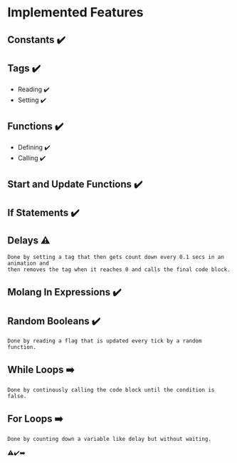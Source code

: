 # Implemented Features
## Constants ✔️
## Tags ✔️
- Reading ✔️
- Setting ✔️
## Functions ✔️
- Defining ✔️
- Calling ✔️
## Start and Update Functions ✔️
## If Statements ✔️
## Delays ⚠️
    Done by setting a tag that then gets count down every 0.1 secs in an animation and
    then removes the tag when it reaches 0 and calls the final code block.
## Molang In Expressions ✔️
## Random Booleans ✔️
    Done by reading a flag that is updated every tick by a random function.
## While Loops ➡️
    Done by continously calling the code block until the condition is false.
## For Loops ➡️
    Done by counting down a variable like delay but without waiting.

⚠️✔️➡️